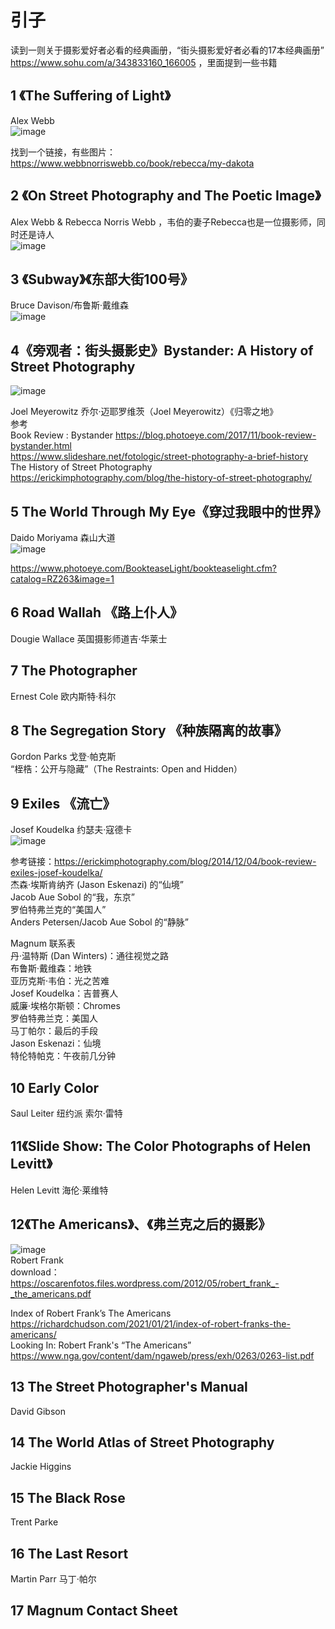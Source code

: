# 引子  
读到一则关于摄影爱好者必看的经典画册，“街头摄影爱好者必看的17本经典画册” https://www.sohu.com/a/343833160_166005 ，里面提到一些书籍

## 1 《The Suffering of Light》     
Alex Webb  
![image](https://user-images.githubusercontent.com/84896436/232269736-c250ef05-efda-4181-b798-c35036ae8871.png)  

找到一个链接，有些图片：https://www.webbnorriswebb.co/book/rebecca/my-dakota      

## 2 《On Street Photography and The Poetic Image》 
Alex Webb & Rebecca Norris Webb  ，韦伯的妻子Rebecca也是一位摄影师，同时还是诗人  
![image](https://user-images.githubusercontent.com/84896436/232269741-cf2b6427-40d4-4ce5-9517-ef1aa0c00ec8.png)


## 3 《Subway》《东部大街100号》
Bruce Davison/布鲁斯·戴维森   
![image](https://user-images.githubusercontent.com/84896436/232269750-5fff717b-6708-4333-9575-4e45da1916f7.png)


## 4《旁观者：街头摄影史》Bystander: A History of Street Photography  
![image](https://user-images.githubusercontent.com/84896436/232269685-ae2b51e2-1ea7-441c-8fb6-611a97108c64.png)  

Joel Meyerowitz 乔尔·迈耶罗维茨（Joel Meyerowitz）《归零之地》    
参考   
Book Review : Bystander https://blog.photoeye.com/2017/11/book-review-bystander.html  
https://www.slideshare.net/fotologic/street-photography-a-brief-history   
The History of Street Photography https://erickimphotography.com/blog/the-history-of-street-photography/  

## 5 The World Through My Eye《穿过我眼中的世界》
Daido Moriyama    森山大道   
![image](https://user-images.githubusercontent.com/84896436/232269953-f03172ad-6f93-42c8-9e35-fea6e9bc9feb.png)

https://www.photoeye.com/BookteaseLight/bookteaselight.cfm?catalog=RZ263&image=1 
 
## 6 Road Wallah 《路上仆人》
Dougie Wallace 英国摄影师道吉·华莱士

## 7 The Photographer 
Ernest Cole 欧内斯特·科尔
 
## 8 The Segregation Story 《种族隔离的故事》
Gordon Parks 戈登·帕克斯  
“桎梏：公开与隐藏”（The Restraints: Open and Hidden）

## 9 Exiles   《流亡》
Josef Koudelka  约瑟夫·寇德卡  
![image](https://user-images.githubusercontent.com/84896436/232230490-127a81e9-8315-488b-8e98-f0910d5ddb2e.png)

参考链接：https://erickimphotography.com/blog/2014/12/04/book-review-exiles-josef-koudelka/   
杰森·埃斯肯纳齐 (Jason Eskenazi) 的“仙境”  
Jacob Aue Sobol 的“我，东京”  
罗伯特弗兰克的“美国人”  
Anders Petersen/Jacob Aue Sobol 的“静脉”  

Magnum 联系表   
丹·温特斯 (Dan Winters)：通往视觉之路   
布鲁斯·戴维森：地铁  
亚历克斯·韦伯：光之苦难  
Josef Koudelka：吉普赛人   
威廉·埃格尔斯顿：Chromes  
罗伯特弗兰克：美国人   
马丁帕尔：最后的手段   
Jason Eskenazi：仙境   
特伦特帕克：午夜前几分钟  

## 10 Early Color
Saul Leiter  纽约派 索尔·雷特

## 11《Slide Show: The Color Photographs of Helen Levitt》
Helen  Levitt  海伦·莱维特

## 12《The Americans》、《弗兰克之后的摄影》
![image](https://user-images.githubusercontent.com/84896436/232269438-61d7d0b2-5c9e-44d1-87e0-0c3f33c76973.png)  
Robert Frank  
download：https://oscarenfotos.files.wordpress.com/2012/05/robert_frank_-_the_americans.pdf   

Index of Robert Frank’s The Americans https://richardchudson.com/2021/01/21/index-of-robert-franks-the-americans/  
Looking In: Robert Frank's “The Americans” https://www.nga.gov/content/dam/ngaweb/press/exh/0263/0263-list.pdf   

## 13 The Street Photographer's Manual   
David Gibson 

## 14 The World Atlas of Street Photography
Jackie Higgins

## 15 The Black Rose
Trent Parke

## 16 The Last Resort
Martin Parr   马丁·帕尔  

## 17 Magnum Contact Sheet




